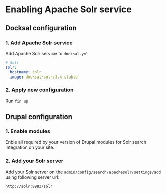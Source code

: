 # Enabling Apache Solr service

## Docksal configuration

### 1. Add Apache Solr service

Add Apache Solr service to `docksal.yml`

```yml
# Solr
solr:
  hostname: solr
  image: docksal/solr:3.x-stable
```

### 2. Apply new configuration

Run `fin up`

## Drupal configuration

### 1. Enable modules

Enble all required by your version of Drupal modules for Solr search integration on your site.

### 2. Add your Solr server

Add your Solr server on the `admin/config/search/apachesolr/settings/add` using following server url:

```
http://solr:8983/solr
```
